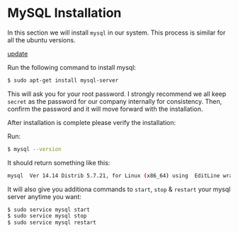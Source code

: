 # MySQL Installation

In this section we will install `mysql` in our system. 
This process is similar for all the ubuntu versions.

[update](_update.md ':include')

Run the following command to install mysql:

```bash
$ sudo apt-get install mysql-server
```

This will ask you for your root password. I strongly recommend we all keep `secret` as the password for our company internally for consistency. Then, confirm the password and it will move forward with the installation.

After installation is complete please verify the installation:

Run:

```bash
$ mysql --version
```

It should return something like this:
```bash
mysql  Ver 14.14 Distrib 5.7.21, for Linux (x86_64) using  EditLine wrapper
```

It will also give you additiona commands to `start`, `stop` & `restart` your mysql server anytime you want:

```bash
$ sudo service mysql start
$ sudo service mysql stop
$ sudo service mysql restart
```

